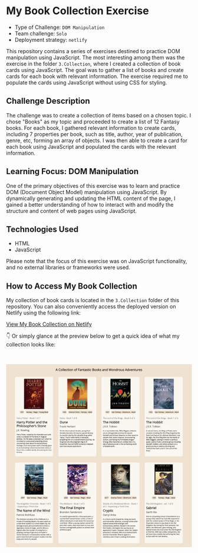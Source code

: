 # My Book Collection Exercise

- Type of Challenge: `DOM Manipulation`
- Team challenge: `Solo`
- Deployment strategy: `netlify`

This repository contains a series of exercises destined to practice DOM manipulation using JavaScript. The most interesting among them was the exercise in the folder `3.Collection`, where I created a collection of book cards using JavaScript. The goal was to gather a list of books and create cards for each book with relevant information. The exercise required me to populate the cards using JavaScript without using CSS for styling.

## Challenge Description

The challenge was to create a collection of items based on a chosen topic. I chose "Books" as my topic and proceeded to create a list of 12 Fantasy books. For each book, I gathered relevant information to create cards, including 7 properties per book, such as title, author, year of publication, genre, etc, forming an array of objects. I was then able to create a card for each book using JavaScript and populated the cards with the relevant information.

## Learning Focus: DOM Manipulation

One of the primary objectives of this exercise was to learn and practice DOM (Document Object Model) manipulation using JavaScript. By dynamically generating and updating the HTML content of the page, I gained a better understanding of how to interact with and modify the structure and content of web pages using JavaScript.

## Technologies Used

- HTML
- JavaScript

Please note that the focus of this exercise was on JavaScript functionality, and no external libraries or frameworks were used.

## How to Access My Book Collection

My collection of book cards is located in the `3.Collection` folder of this repository. You can also conveniently access the deployed version on Netlify using the following link:

[View My Book Collection on Netlify](https://fantastic-book-collection.netlify.app/)

👇 Or simply glance at the preview below to get a quick idea of what my collection looks like:

<br>
<div align="center">

![Preview](3.Collection/A-collection-of-fantastic-books.png)

</div>
